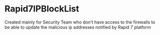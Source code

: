 # Rapid7IPBlockList
Created mainly for Security Team who don't have access to the firewalls to be able to update the malicious ip addresses notified by Rapid 7 platform 
